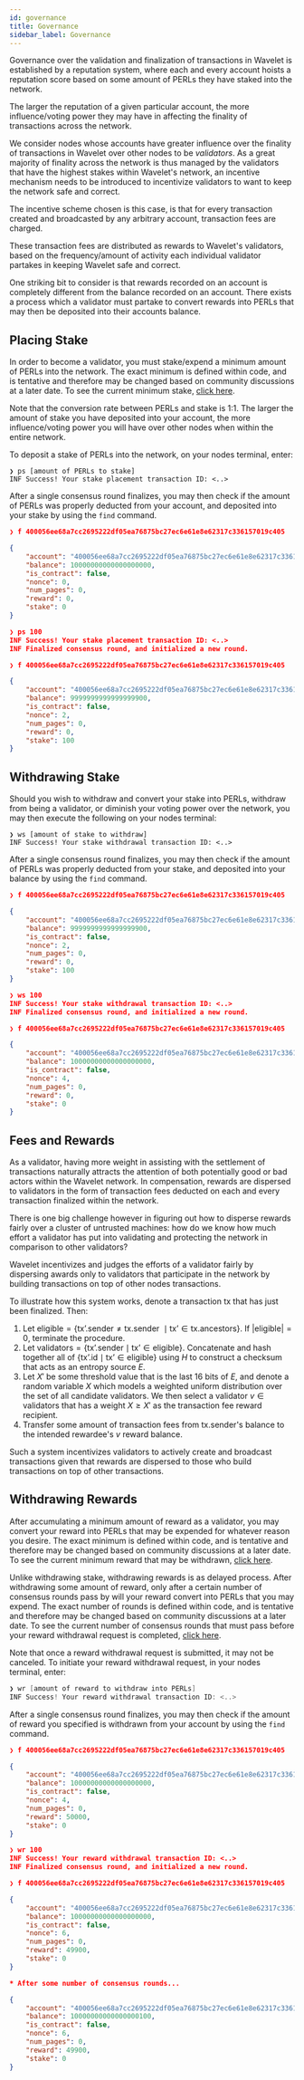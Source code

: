 ```yaml
---
id: governance
title: Governance
sidebar_label: Governance
---
```


Governance over the validation and finalization of transactions in Wavelet is established by a reputation
system, where each and every account hoists a reputation score based on some amount of PERLs they have
staked into the network.

The larger the reputation of a given particular account, the more influence/voting power they may have in affecting
the finality of transactions across the network.

We consider nodes whose accounts have greater influence over the finality of transactions in Wavelet over other nodes
to be _validators_. As a great majority of finality across the network is thus managed by the validators
that have the highest stakes within Wavelet's network, an incentive mechanism needs to be introduced to incentivize
validators to want to keep the network safe and correct.
 
The incentive scheme chosen is this case, is that for every transaction created and broadcasted by any
arbitrary account, transaction fees are charged.

These transaction fees  are distributed as rewards to Wavelet's validators, based on the frequency/amount of activity each
individual validator partakes in keeping Wavelet safe and correct.

One striking bit to consider is that rewards recorded on an account is completely different from the balance recorded on an account.
There exists a process which a validator must partake to convert rewards into PERLs that may then be deposited into their accounts balance.

## Placing Stake

In order to become a validator, you must stake/expend a minimum amount of PERLs into the network. The exact minimum is defined within code, and is tentative and therefore
may be changed based on community discussions at a later date. To see the current minimum stake, [click here](https://github.com/perlin-network/wavelet/blob/master/sys/const.go#L77).

Note that the conversion rate between PERLs and stake is 1:1. The larger the amount of stake you have deposited into your account, the more influence/voting power you will have over
other nodes when within the entire network.

To deposit a stake of PERLs into the network, on your nodes terminal, enter:

```shell
❯ ps [amount of PERLs to stake]
INF Success! Your stake placement transaction ID: <..>
``` 

After a single consensus round finalizes, you may then check if the amount of PERLs was properly deducted from your account,
and deposited into your stake by using the `find` command.

```json
❯ f 400056ee68a7cc2695222df05ea76875bc27ec6e61e8e62317c336157019c405

{
    "account": "400056ee68a7cc2695222df05ea76875bc27ec6e61e8e62317c336157019c405",
    "balance": 10000000000000000000,
    "is_contract": false,
    "nonce": 0,
    "num_pages": 0,
    "reward": 0,
    "stake": 0
}

❯ ps 100
INF Success! Your stake placement transaction ID: <..>
INF Finalized consensus round, and initialized a new round.

❯ f 400056ee68a7cc2695222df05ea76875bc27ec6e61e8e62317c336157019c405

{
    "account": "400056ee68a7cc2695222df05ea76875bc27ec6e61e8e62317c336157019c405",
    "balance": 9999999999999999900,
    "is_contract": false,
    "nonce": 2,
    "num_pages": 0,
    "reward": 0,
    "stake": 100
}
```

## Withdrawing Stake

Should you wish to withdraw and convert your stake into PERLs, withdraw from being a validator, or diminish your voting power over the network,
you may then execute the following on your nodes terminal:

```shell
❯ ws [amount of stake to withdraw]
INF Success! Your stake withdrawal transaction ID: <..>
``` 

After a single consensus round finalizes, you may then check if the amount of PERLs was properly deducted from your stake,
and deposited into your balance by using the `find` command.

```json
❯ f 400056ee68a7cc2695222df05ea76875bc27ec6e61e8e62317c336157019c405

{
    "account": "400056ee68a7cc2695222df05ea76875bc27ec6e61e8e62317c336157019c405",
    "balance": 9999999999999999900,
    "is_contract": false,
    "nonce": 2,
    "num_pages": 0,
    "reward": 0,
    "stake": 100
}

❯ ws 100
INF Success! Your stake withdrawal transaction ID: <..>
INF Finalized consensus round, and initialized a new round.

❯ f 400056ee68a7cc2695222df05ea76875bc27ec6e61e8e62317c336157019c405

{
    "account": "400056ee68a7cc2695222df05ea76875bc27ec6e61e8e62317c336157019c405",
    "balance": 10000000000000000000,
    "is_contract": false,
    "nonce": 4,
    "num_pages": 0,
    "reward": 0,
    "stake": 0
}
```

## Fees and Rewards

As a validator, having more weight in assisting with the settlement of transactions naturally attracts the attention of both potentially
good or bad actors within the Wavelet network. In compensation, rewards are dispersed to validators in the form of transaction fees deducted on
each and every transaction finalized within the network.

There is one big challenge however in figuring out how to disperse rewards fairly over a cluster of untrusted machines:
how do we know how much effort a validator has put into validating and protecting the network in comparison to other validators?

Wavelet incentivizes and judges the efforts of a validator fairly by dispersing awards only to validators that participate
in the network by building transactions on top of other nodes transactions.

To illustrate how this system works, denote a transaction $\text{tx}$ that has just been finalized. Then:

1. Let $\text{eligible} = \{ \text{tx'.sender} \neq \text{tx.sender}\ \mid \text{tx'} \in \text{tx.ancestors} \}$. If $|\text{eligible}| = 0$, terminate the procedure.
2. Let $\text{validators} = \{ \text{tx'.sender} \mid \text{tx'} \in \text{eligible} \}$. Concatenate and hash together all of $\{ \text{tx'.id} \mid \text{tx'} \in \text{eligible} \}$ using $H$ to construct a checksum that acts as an entropy source $E$.
3. Let $X'$ be some threshold value that is the last 16 bits of $E$, and denote a random variable $X$ which models a weighted uniform distribution over the set of all candidate validators. We then select a validator $v \in \text{validators}$ that has a weight $X \geq X'$ as the transaction fee reward recipient.
4. Transfer some amount of transaction fees from $\text{tx.sender}$'s balance to the intended
   rewardee's $v$ reward balance.
   
Such a system incentivizes validators to actively create and broadcast transactions given that rewards are dispersed to those who build transactions on top of other transactions.

## Withdrawing Rewards

After accumulating a minimum amount of reward as a validator, you may convert your reward into PERLs
that may be expended for whatever reason you desire. The exact minimum is defined within code, 
and is tentative and therefore may be changed based on community discussions at a later date.
To see the current minimum reward that may be withdrawn, [click here](https://github.com/perlin-network/wavelet/blob/master/sys/const.go#L79).

Unlike withdrawing stake, withdrawing rewards is as delayed process. After withdrawing some amount of reward, only after a certain number
of consensus rounds pass by will your reward convert into PERLs that you may expend. The exact number of rounds is defined within code, and is
tentative and therefore may be changed based on community discussions at a later date. To see the current number of consensus rounds
that must pass before your reward withdrawal request is completed, [click here](https://github.com/perlin-network/wavelet/blob/master/sys/const.go#L81).

Note that once a reward withdrawal request is submitted, it may not be canceled. To initiate your reward withdrawal request, in your nodes terminal, enter:

```go
❯ wr [amount of reward to withdraw into PERLs]
INF Success! Your reward withdrawal transaction ID: <..>
```

After a single consensus round finalizes, you may then check if the amount of reward you specified is withdrawn from your account by using the `find` command.

```json
❯ f 400056ee68a7cc2695222df05ea76875bc27ec6e61e8e62317c336157019c405

{
    "account": "400056ee68a7cc2695222df05ea76875bc27ec6e61e8e62317c336157019c405",
    "balance": 10000000000000000000,
    "is_contract": false,
    "nonce": 4,
    "num_pages": 0,
    "reward": 50000,
    "stake": 0
}

❯ wr 100
INF Success! Your reward withdrawal transaction ID: <..>
INF Finalized consensus round, and initialized a new round.

❯ f 400056ee68a7cc2695222df05ea76875bc27ec6e61e8e62317c336157019c405

{
    "account": "400056ee68a7cc2695222df05ea76875bc27ec6e61e8e62317c336157019c405",
    "balance": 10000000000000000000,
    "is_contract": false,
    "nonce": 6,
    "num_pages": 0,
    "reward": 49900,
    "stake": 0
}

* After some number of consensus rounds...

{
    "account": "400056ee68a7cc2695222df05ea76875bc27ec6e61e8e62317c336157019c405",
    "balance": 10000000000000000100,
    "is_contract": false,
    "nonce": 6,
    "num_pages": 0,
    "reward": 49900,
    "stake": 0
}

```